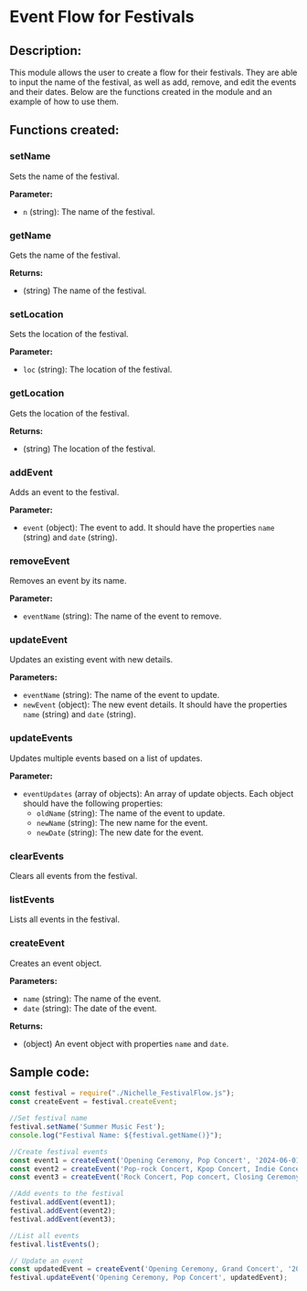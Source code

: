 # Event Flow for Festivals

## Description:
This module allows the user to create a flow for their festivals. They are able to input the name of the festival, as well as add, remove, and edit the events and their dates. Below are  the functions created in the module and an example of how to use them.

## Functions created:
### setName
Sets the name of the festival.

**Parameter:**
- `n` (string): The name of the festival.

### getName
Gets the name of the festival.

**Returns:**
- (string) The name of the festival.

### setLocation
Sets the location of the festival.

**Parameter:**
- `loc` (string): The location of the festival.

### getLocation
Gets the location of the festival.

**Returns:**
- (string) The location of the festival.

### addEvent
Adds an event to the festival.

**Parameter:**
- `event` (object): The event to add. It should have the properties `name` (string) and `date` (string).

### removeEvent
Removes an event by its name.

**Parameter:**
- `eventName` (string): The name of the event to remove.

### updateEvent
Updates an existing event with new details.

**Parameters:**
- `eventName` (string): The name of the event to update.
- `newEvent` (object): The new event details. It should have the properties `name` (string) and `date` (string).

### updateEvents
Updates multiple events based on a list of updates.

**Parameter:**
- `eventUpdates` (array of objects): An array of update objects. Each object should have the following properties:
  - `oldName` (string): The name of the event to update.
  - `newName` (string): The new name for the event.
  - `newDate` (string): The new date for the event.

### clearEvents
Clears all events from the festival.

### listEvents
Lists all events in the festival.

### createEvent
Creates an event object.

**Parameters:**
- `name` (string): The name of the event.
- `date` (string): The date of the event.

**Returns:**
- (object) An event object with properties `name` and `date`.


## Sample code:
```js
const festival = require("./Nichelle_FestivalFlow.js");
const createEvent = festival.createEvent;

//Set festival name
festival.setName('Summer Music Fest');
console.log("Festival Name: ${festival.getName()}");

//Create festival events
const event1 = createEvent('Opening Ceremony, Pop Concert', '2024-06-01');
const event2 = createEvent('Pop-rock Concert, Kpop Concert, Indie Concert', '2024-06-02');
const event3 = createEvent('Rock Concert, Pop concert, Closing Ceremony', '2024-06-03');

//Add events to the festival
festival.addEvent(event1);
festival.addEvent(event2);
festival.addEvent(event3);

//List all events
festival.listEvents();

// Update an event
const updatedEvent = createEvent('Opening Ceremony, Grand Concert', '2024-06-01');
festival.updateEvent('Opening Ceremony, Pop Concert', updatedEvent);
